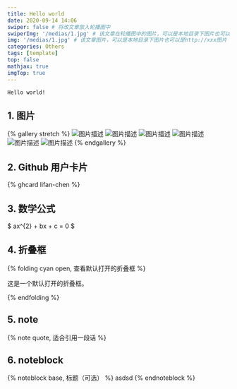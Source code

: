 ```yaml
---
title: Hello world
date: 2020-09-14 14:06
swiper: false # 将改文章放入轮播图中
swiperImg: '/medias/1.jpg' # 该文章在轮播图中的图片，可以是本地目录下图片也可以是http://xxx图片
img: '/medias/1.jpg' # 该文章图片，可以是本地目录下图片也可以是http://xxx图片
categories: Others
tags: [template]
top: false
mathjax: true
imgTop: true
---
```

```
Hello world!
```
## 1. 图片
{% gallery stretch %}
![图片描述](https://pic2.zhimg.com/80/v2-bcb819edb98e081817066eb6b0e6a2ef_1440w.jpg?source=1940ef5c)
![图片描述](https://pic2.zhimg.com/80/v2-f1b467abef1caeb5537f399da4ddbc9d_1440w.jpg?source=1940ef5c)
![图片描述](https://pic2.zhimg.com/80/v2-c513cb0d2eff43b5391ea682f1ba07c6_1440w.jpg?source=1940ef5c)
![图片描述](https://pic2.zhimg.com/80/v2-bcb819edb98e081817066eb6b0e6a2ef_1440w.jpg?source=1940ef5c)
![图片描述](https://pic2.zhimg.com/80/v2-f1b467abef1caeb5537f399da4ddbc9d_1440w.jpg?source=1940ef5c)
![图片描述](https://pic2.zhimg.com/80/v2-c513cb0d2eff43b5391ea682f1ba07c6_1440w.jpg?source=1940ef5c)
{% endgallery %}

## 2. Github 用户卡片
{% ghcard lifan-chen %}

## 3. 数学公式
$ ax^{2} + bx + c = 0 $

## 4. 折叠框
{% folding cyan open, 查看默认打开的折叠框 %}

这是一个默认打开的折叠框。

{% endfolding %}

## 5. note
{% note quote, 适合引用一段话 %}

## 6. noteblock
{% noteblock base, 标题（可选） %}
asdsd
{% endnoteblock %}